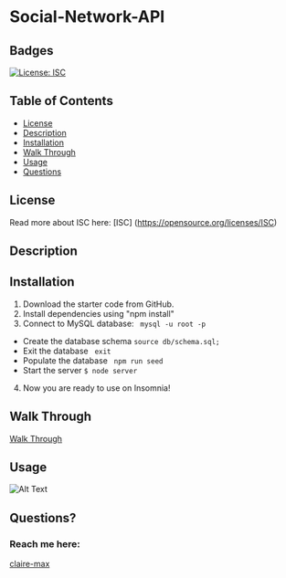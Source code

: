 # Social-Network-API

## Badges
  [![License: ISC](https://img.shields.io/badge/License-ISC-blue.svg)](https://opensource.org/licenses/ISC)

  ## Table of Contents
  * [License](#license)
  * [Description](#description)
  * [Installation](#installation)
  * [Walk Through](#walkthrough)
  * [Usage](#usage)
  * [Questions](#questions)

  ## License
  Read more about ISC here:
  [ISC] (https://opensource.org/licenses/ISC)

  ## Description



  ## Installation
  1. Download the starter code from GitHub.
  2. Install dependencies using "npm install" 
  3. Connect to MySQL database:
  ``` mysql -u root -p``` 
  * Create the database schema
  ```source db/schema.sql;```
  * Exit the database
  ``` exit```
  * Populate the database
  ``` npm run seed```
  * Start the server
  ```$ node server```
  4. Now you are ready to use on Insomnia!

  ## Walk Through

  [Walk Through ](https://drive.google.com/file/d/1TUgBx4MeHJRBEI9tIOLgIwQzhftozvP4/view)

  ## Usage
 


  
   
  ![Alt Text](./e-commercedemo.gif)

  ## Questions?
  ### Reach me here: 
  [claire-max](https://github.com/claire-max)  